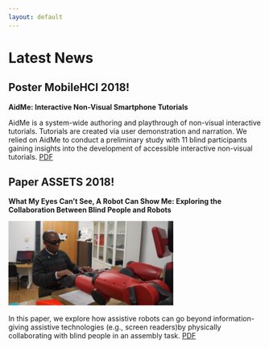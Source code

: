 ```yaml
---
layout: default
---
```

# Latest News

## Poster MobileHCI 2018!
**AidMe: Interactive Non-Visual Smartphone Tutorials**

AidMe is a system-wide authoring and playthrough of non-visual interactive tutorials. Tutorials are created via user demonstration and narration. We relied on AidMe to conduct a preliminary study with 11 blind participants gaining insights into the development of accessible interactive non-visual tutorials. [PDF](./pub/mobilehci18_aidme.pdf)

## Paper ASSETS 2018!
**What My Eyes Can’t See, A Robot Can Show Me: Exploring the Collaboration Between Blind People and Robots**

![Branching](./img/assests2018.png)


In this paper, we explore how assistive robots can go beyond information-giving assistive technologies (e.g., screen readers)by physically collaborating with blind people in an assembly task. [PDF](./pub/assets18_robot.pdf)






